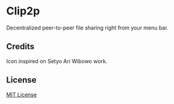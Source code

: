# Clip2p

Decentralized peer-to-peer file sharing right from your menu bar.

## Credits

Icon inspired on Setyo Ari Wibowo work.

## License

[MIT License](LICENSE.md)
